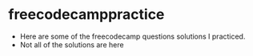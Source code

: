 # freecodecamppractice
- Here are some of the freecodecamp questions solutions I practiced.
- Not all of the solutions are here
